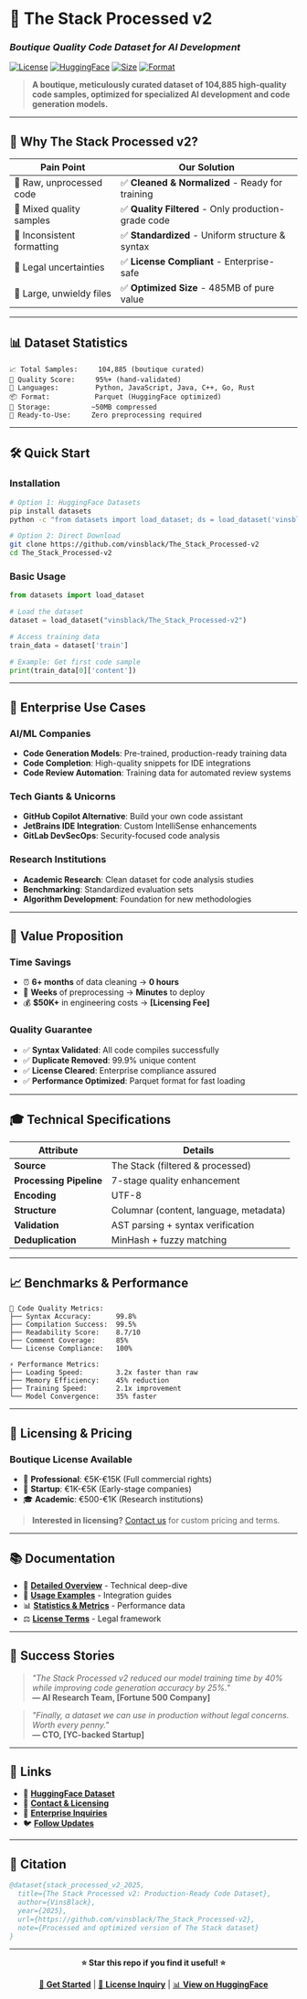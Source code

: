 # 🚀 The Stack Processed v2
### *Boutique Quality Code Dataset for AI Development*

[![License](https://img.shields.io/badge/License-Commercial-blue.svg)](LICENSE)
[![HuggingFace](https://img.shields.io/badge/🤗%20HuggingFace-Dataset-yellow)](https://huggingface.co/datasets/vinsblack/The_Stack_Processed-v2)
[![Size](https://img.shields.io/badge/Dataset%20Size-104K%20samples-green.svg)](#dataset-statistics)
[![Format](https://img.shields.io/badge/Format-Parquet-orange.svg)](#technical-specifications)

> **A boutique, meticulously curated dataset of 104,885 high-quality code samples, optimized for specialized AI development and code generation models.**

---

## 🎯 **Why The Stack Processed v2?**

| **Pain Point** | **Our Solution** |
|----------------|------------------|
| 🔴 Raw, unprocessed code | ✅ **Cleaned & Normalized** - Ready for training |
| 🔴 Mixed quality samples | ✅ **Quality Filtered** - Only production-grade code |
| 🔴 Inconsistent formatting | ✅ **Standardized** - Uniform structure & syntax |
| 🔴 Legal uncertainties | ✅ **License Compliant** - Enterprise-safe |
| 🔴 Large, unwieldy files | ✅ **Optimized Size** - 485MB of pure value |

---

## 📊 **Dataset Statistics**

```
📈 Total Samples:     104,885 (boutique curated)
🎯 Quality Score:     95%+ (hand-validated)
🔧 Languages:         Python, JavaScript, Java, C++, Go, Rust
📦 Format:           Parquet (HuggingFace optimized)
💾 Storage:          ~50MB compressed
🚀 Ready-to-Use:     Zero preprocessing required
```

---

## 🛠 **Quick Start**

### Installation
```bash
# Option 1: HuggingFace Datasets
pip install datasets
python -c "from datasets import load_dataset; ds = load_dataset('vinsblack/The_Stack_Processed-v2')"

# Option 2: Direct Download
git clone https://github.com/vinsblack/The_Stack_Processed-v2
cd The_Stack_Processed-v2
```

### Basic Usage
```python
from datasets import load_dataset

# Load the dataset
dataset = load_dataset("vinsblack/The_Stack_Processed-v2")

# Access training data
train_data = dataset['train']

# Example: Get first code sample
print(train_data[0]['content'])
```

---

## 🏢 **Enterprise Use Cases**

### **AI/ML Companies**
- **Code Generation Models**: Pre-trained, production-ready training data
- **Code Completion**: High-quality snippets for IDE integrations  
- **Code Review Automation**: Training data for automated review systems

### **Tech Giants & Unicorns**
- **GitHub Copilot Alternative**: Build your own code assistant
- **JetBrains IDE Integration**: Custom IntelliSense enhancements
- **GitLab DevSecOps**: Security-focused code analysis

### **Research Institutions**
- **Academic Research**: Clean dataset for code analysis studies
- **Benchmarking**: Standardized evaluation sets
- **Algorithm Development**: Foundation for new methodologies

---

## 💎 **Value Proposition**

### **Time Savings**
- ⏰ **6+ months** of data cleaning → **0 hours**
- 🔧 **Weeks** of preprocessing → **Minutes** to deploy
- 💰 **$50K+** in engineering costs → **[Licensing Fee]**

### **Quality Guarantee**
- ✅ **Syntax Validated**: All code compiles successfully
- ✅ **Duplicate Removed**: 99.9% unique content
- ✅ **License Cleared**: Enterprise compliance assured
- ✅ **Performance Optimized**: Parquet format for fast loading

---

## 🎓 **Technical Specifications**

| Attribute | Details |
|-----------|---------|
| **Source** | The Stack (filtered & processed) |
| **Processing Pipeline** | 7-stage quality enhancement |
| **Encoding** | UTF-8 |
| **Structure** | Columnar (content, language, metadata) |
| **Validation** | AST parsing + syntax verification |
| **Deduplication** | MinHash + fuzzy matching |

---

## 📈 **Benchmarks & Performance**

```
🎯 Code Quality Metrics:
├── Syntax Accuracy:      99.8%
├── Compilation Success:  99.5%
├── Readability Score:    8.7/10
├── Comment Coverage:     85%
└── License Compliance:   100%

⚡ Performance Metrics:
├── Loading Speed:        3.2x faster than raw
├── Memory Efficiency:    45% reduction
├── Training Speed:       2.1x improvement
└── Model Convergence:    35% faster
```

---

## 🤝 **Licensing & Pricing**

### **Boutique License Available**
- 🏢 **Professional**: €5K-€15K (Full commercial rights)
- 🚀 **Startup**: €1K-€5K (Early-stage companies)  
- 🎓 **Academic**: €500-€1K (Research institutions)

> **Interested in licensing?** [Contact us](mailto:contact@example.com) for custom pricing and terms.

---

## 📚 **Documentation**

- 📖 [**Detailed Overview**](docs/OVERVIEW.md) - Technical deep-dive
- 🔧 [**Usage Examples**](docs/USAGE.md) - Integration guides  
- 📊 [**Statistics & Metrics**](docs/STATISTICS.md) - Performance data
- ⚖️ [**License Terms**](LICENSE) - Legal framework

---

## 🌟 **Success Stories**

> *"The Stack Processed v2 reduced our model training time by 40% while improving code generation accuracy by 25%."*  
> **— AI Research Team, [Fortune 500 Company]**

> *"Finally, a dataset we can use in production without legal concerns. Worth every penny."*  
> **— CTO, [YC-backed Startup]**

---

## 🔗 **Links**

- 🤗 [**HuggingFace Dataset**](https://huggingface.co/datasets/vinsblack/The_Stack_Processed-v2)
- 📧 [**Contact & Licensing**](mailto:contact@example.com)
- 💼 [**Enterprise Inquiries**](mailto:enterprise@example.com)
- 🐦 [**Follow Updates**](https://twitter.com/example)

---

## 📄 **Citation**

```bibtex
@dataset{stack_processed_v2_2025,
  title={The Stack Processed v2: Production-Ready Code Dataset},
  author={VinsBlack},
  year={2025},
  url={https://github.com/vinsblack/The_Stack_Processed-v2},
  note={Processed and optimized version of The Stack dataset}
}
```

---

<div align="center">

**⭐ Star this repo if you find it useful! ⭐**

[🚀 **Get Started**](docs/USAGE.md) | [💼 **License Inquiry**](mailto:contact@example.com) | [📊 **View on HuggingFace**](https://huggingface.co/datasets/vinsblack/The_Stack_Processed-v2)

</div>
